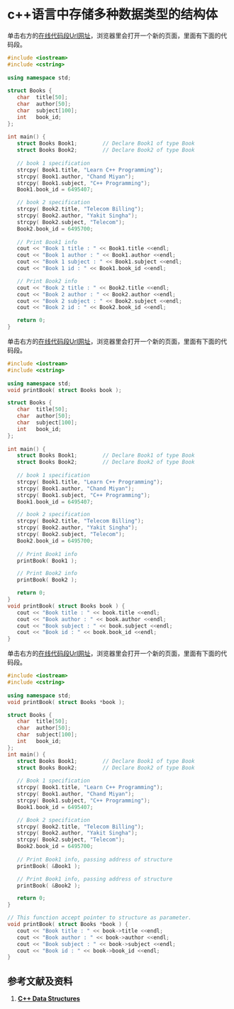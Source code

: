 # c++语言中存储多种数据类型的结构体

单击右方的[在线代码段Url网址](http://www.pythontutor.com/cpp.html#code=%23include%20%3Ciostream%3E%0A%23include%20%3Ccstring%3E%0A%20%0Ausing%20namespace%20std%3B%0A%20%0Astruct%20Books%20%7B%0A%20%20%20char%20%20title%5B50%5D%3B%0A%20%20%20char%20%20author%5B50%5D%3B%0A%20%20%20char%20%20subject%5B100%5D%3B%0A%20%20%20int%20%20%20book_id%3B%0A%7D%3B%0A%20%0Aint%20main%28%29%20%7B%0A%20%20%20struct%20Books%20Book1%3B%20%20%20%20%20%20%20%20//%20Declare%20Book1%20of%20type%20Book%0A%20%20%20struct%20Books%20Book2%3B%20%20%20%20%20%20%20%20//%20Declare%20Book2%20of%20type%20Book%0A%20%0A%20%20%20//%20book%201%20specification%0A%20%20%20strcpy%28%20Book1.title,%20%22Learn%20C%2B%2B%20Programming%22%29%3B%0A%20%20%20strcpy%28%20Book1.author,%20%22Chand%20Miyan%22%29%3B%20%0A%20%20%20strcpy%28%20Book1.subject,%20%22C%2B%2B%20Programming%22%29%3B%0A%20%20%20Book1.book_id%20%3D%206495407%3B%0A%0A%20%20%20//%20book%202%20specification%0A%20%20%20strcpy%28%20Book2.title,%20%22Telecom%20Billing%22%29%3B%0A%20%20%20strcpy%28%20Book2.author,%20%22Yakit%20Singha%22%29%3B%0A%20%20%20strcpy%28%20Book2.subject,%20%22Telecom%22%29%3B%0A%20%20%20Book2.book_id%20%3D%206495700%3B%0A%20%0A%20%20%20//%20Print%20Book1%20info%0A%20%20%20cout%20%3C%3C%20%22Book%201%20title%20%3A%20%22%20%3C%3C%20Book1.title%20%3C%3Cendl%3B%0A%20%20%20cout%20%3C%3C%20%22Book%201%20author%20%3A%20%22%20%3C%3C%20Book1.author%20%3C%3Cendl%3B%0A%20%20%20cout%20%3C%3C%20%22Book%201%20subject%20%3A%20%22%20%3C%3C%20Book1.subject%20%3C%3Cendl%3B%0A%20%20%20cout%20%3C%3C%20%22Book%201%20id%20%3A%20%22%20%3C%3C%20Book1.book_id%20%3C%3Cendl%3B%0A%0A%20%20%20//%20Print%20Book2%20info%0A%20%20%20cout%20%3C%3C%20%22Book%202%20title%20%3A%20%22%20%3C%3C%20Book2.title%20%3C%3Cendl%3B%0A%20%20%20cout%20%3C%3C%20%22Book%202%20author%20%3A%20%22%20%3C%3C%20Book2.author%20%3C%3Cendl%3B%0A%20%20%20cout%20%3C%3C%20%22Book%202%20subject%20%3A%20%22%20%3C%3C%20Book2.subject%20%3C%3Cendl%3B%0A%20%20%20cout%20%3C%3C%20%22Book%202%20id%20%3A%20%22%20%3C%3C%20Book2.book_id%20%3C%3Cendl%3B%0A%0A%20%20%20return%200%3B%0A%7D&mode=edit&origin=opt-frontend.js&py=cpp_g%2B%2B9.3.0&rawInputLstJSON=%5B%5D)，浏览器里会打开一个新的页面，里面有下面的代码段。

```c++
#include <iostream>
#include <cstring>
 
using namespace std;
 
struct Books {
   char  title[50];
   char  author[50];
   char  subject[100];
   int   book_id;
};
 
int main() {
   struct Books Book1;        // Declare Book1 of type Book
   struct Books Book2;        // Declare Book2 of type Book
 
   // book 1 specification
   strcpy( Book1.title, "Learn C++ Programming");
   strcpy( Book1.author, "Chand Miyan"); 
   strcpy( Book1.subject, "C++ Programming");
   Book1.book_id = 6495407;

   // book 2 specification
   strcpy( Book2.title, "Telecom Billing");
   strcpy( Book2.author, "Yakit Singha");
   strcpy( Book2.subject, "Telecom");
   Book2.book_id = 6495700;
 
   // Print Book1 info
   cout << "Book 1 title : " << Book1.title <<endl;
   cout << "Book 1 author : " << Book1.author <<endl;
   cout << "Book 1 subject : " << Book1.subject <<endl;
   cout << "Book 1 id : " << Book1.book_id <<endl;

   // Print Book2 info
   cout << "Book 2 title : " << Book2.title <<endl;
   cout << "Book 2 author : " << Book2.author <<endl;
   cout << "Book 2 subject : " << Book2.subject <<endl;
   cout << "Book 2 id : " << Book2.book_id <<endl;

   return 0;
}
```

单击右方的[在线代码段Url网址](http://www.pythontutor.com/cpp.html#code=%23include%20%3Ciostream%3E%0A%23include%20%3Ccstring%3E%0A%20%0Ausing%20namespace%20std%3B%0Avoid%20printBook%28%20struct%20Books%20book%20%29%3B%0A%0Astruct%20Books%20%7B%0A%20%20%20char%20%20title%5B50%5D%3B%0A%20%20%20char%20%20author%5B50%5D%3B%0A%20%20%20char%20%20subject%5B100%5D%3B%0A%20%20%20int%20%20%20book_id%3B%0A%7D%3B%0A%20%0Aint%20main%28%29%20%7B%0A%20%20%20struct%20Books%20Book1%3B%20%20%20%20%20%20%20%20//%20Declare%20Book1%20of%20type%20Book%0A%20%20%20struct%20Books%20Book2%3B%20%20%20%20%20%20%20%20//%20Declare%20Book2%20of%20type%20Book%0A%20%0A%20%20%20//%20book%201%20specification%0A%20%20%20strcpy%28%20Book1.title,%20%22Learn%20C%2B%2B%20Programming%22%29%3B%0A%20%20%20strcpy%28%20Book1.author,%20%22Chand%20Miyan%22%29%3B%20%0A%20%20%20strcpy%28%20Book1.subject,%20%22C%2B%2B%20Programming%22%29%3B%0A%20%20%20Book1.book_id%20%3D%206495407%3B%0A%0A%20%20%20//%20book%202%20specification%0A%20%20%20strcpy%28%20Book2.title,%20%22Telecom%20Billing%22%29%3B%0A%20%20%20strcpy%28%20Book2.author,%20%22Yakit%20Singha%22%29%3B%0A%20%20%20strcpy%28%20Book2.subject,%20%22Telecom%22%29%3B%0A%20%20%20Book2.book_id%20%3D%206495700%3B%0A%20%0A%20%20%20//%20Print%20Book1%20info%0A%20%20%20printBook%28%20Book1%20%29%3B%0A%0A%20%20%20//%20Print%20Book2%20info%0A%20%20%20printBook%28%20Book2%20%29%3B%0A%0A%20%20%20return%200%3B%0A%7D%0Avoid%20printBook%28%20struct%20Books%20book%20%29%20%7B%0A%20%20%20cout%20%3C%3C%20%22Book%20title%20%3A%20%22%20%3C%3C%20book.title%20%3C%3Cendl%3B%0A%20%20%20cout%20%3C%3C%20%22Book%20author%20%3A%20%22%20%3C%3C%20book.author%20%3C%3Cendl%3B%0A%20%20%20cout%20%3C%3C%20%22Book%20subject%20%3A%20%22%20%3C%3C%20book.subject%20%3C%3Cendl%3B%0A%20%20%20cout%20%3C%3C%20%22Book%20id%20%3A%20%22%20%3C%3C%20book.book_id%20%3C%3Cendl%3B%0A%7D&mode=edit&origin=opt-frontend.js&py=cpp_g%2B%2B9.3.0&rawInputLstJSON=%5B%5D)，浏览器里会打开一个新的页面，里面有下面的代码段。

```c++
#include <iostream>
#include <cstring>
 
using namespace std;
void printBook( struct Books book );

struct Books {
   char  title[50];
   char  author[50];
   char  subject[100];
   int   book_id;
};
 
int main() {
   struct Books Book1;        // Declare Book1 of type Book
   struct Books Book2;        // Declare Book2 of type Book
 
   // book 1 specification
   strcpy( Book1.title, "Learn C++ Programming");
   strcpy( Book1.author, "Chand Miyan"); 
   strcpy( Book1.subject, "C++ Programming");
   Book1.book_id = 6495407;

   // book 2 specification
   strcpy( Book2.title, "Telecom Billing");
   strcpy( Book2.author, "Yakit Singha");
   strcpy( Book2.subject, "Telecom");
   Book2.book_id = 6495700;
 
   // Print Book1 info
   printBook( Book1 );

   // Print Book2 info
   printBook( Book2 );

   return 0;
}
void printBook( struct Books book ) {
   cout << "Book title : " << book.title <<endl;
   cout << "Book author : " << book.author <<endl;
   cout << "Book subject : " << book.subject <<endl;
   cout << "Book id : " << book.book_id <<endl;
}
```

单击右方的[在线代码段Url网址](http://www.pythontutor.com/cpp.html#code=%23include%20%3Ciostream%3E%0A%23include%20%3Ccstring%3E%0A%20%0Ausing%20namespace%20std%3B%0Avoid%20printBook%28%20struct%20Books%20*book%20%29%3B%0A%0Astruct%20Books%20%7B%0A%20%20%20char%20%20title%5B50%5D%3B%0A%20%20%20char%20%20author%5B50%5D%3B%0A%20%20%20char%20%20subject%5B100%5D%3B%0A%20%20%20int%20%20%20book_id%3B%0A%7D%3B%0Aint%20main%28%29%20%7B%0A%20%20%20struct%20Books%20Book1%3B%20%20%20%20%20%20%20%20//%20Declare%20Book1%20of%20type%20Book%0A%20%20%20struct%20Books%20Book2%3B%20%20%20%20%20%20%20%20//%20Declare%20Book2%20of%20type%20Book%0A%20%0A%20%20%20//%20Book%201%20specification%0A%20%20%20strcpy%28%20Book1.title,%20%22Learn%20C%2B%2B%20Programming%22%29%3B%0A%20%20%20strcpy%28%20Book1.author,%20%22Chand%20Miyan%22%29%3B%20%0A%20%20%20strcpy%28%20Book1.subject,%20%22C%2B%2B%20Programming%22%29%3B%0A%20%20%20Book1.book_id%20%3D%206495407%3B%0A%0A%20%20%20//%20Book%202%20specification%0A%20%20%20strcpy%28%20Book2.title,%20%22Telecom%20Billing%22%29%3B%0A%20%20%20strcpy%28%20Book2.author,%20%22Yakit%20Singha%22%29%3B%0A%20%20%20strcpy%28%20Book2.subject,%20%22Telecom%22%29%3B%0A%20%20%20Book2.book_id%20%3D%206495700%3B%0A%20%0A%20%20%20//%20Print%20Book1%20info,%20passing%20address%20of%20structure%0A%20%20%20printBook%28%20%26Book1%20%29%3B%0A%0A%20%20%20//%20Print%20Book1%20info,%20passing%20address%20of%20structure%0A%20%20%20printBook%28%20%26Book2%20%29%3B%0A%0A%20%20%20return%200%3B%0A%7D%0A%0A//%20This%20function%20accept%20pointer%20to%20structure%20as%20parameter.%0Avoid%20printBook%28%20struct%20Books%20*book%20%29%20%7B%0A%20%20%20cout%20%3C%3C%20%22Book%20title%20%3A%20%22%20%3C%3C%20book-%3Etitle%20%3C%3Cendl%3B%0A%20%20%20cout%20%3C%3C%20%22Book%20author%20%3A%20%22%20%3C%3C%20book-%3Eauthor%20%3C%3Cendl%3B%0A%20%20%20cout%20%3C%3C%20%22Book%20subject%20%3A%20%22%20%3C%3C%20book-%3Esubject%20%3C%3Cendl%3B%0A%20%20%20cout%20%3C%3C%20%22Book%20id%20%3A%20%22%20%3C%3C%20book-%3Ebook_id%20%3C%3Cendl%3B%0A%7D&mode=edit&origin=opt-frontend.js&py=cpp_g%2B%2B9.3.0&rawInputLstJSON=%5B%5D)，浏览器里会打开一个新的页面，里面有下面的代码段。

```c++
#include <iostream>
#include <cstring>
 
using namespace std;
void printBook( struct Books *book );

struct Books {
   char  title[50];
   char  author[50];
   char  subject[100];
   int   book_id;
};
int main() {
   struct Books Book1;        // Declare Book1 of type Book
   struct Books Book2;        // Declare Book2 of type Book
 
   // Book 1 specification
   strcpy( Book1.title, "Learn C++ Programming");
   strcpy( Book1.author, "Chand Miyan"); 
   strcpy( Book1.subject, "C++ Programming");
   Book1.book_id = 6495407;

   // Book 2 specification
   strcpy( Book2.title, "Telecom Billing");
   strcpy( Book2.author, "Yakit Singha");
   strcpy( Book2.subject, "Telecom");
   Book2.book_id = 6495700;
 
   // Print Book1 info, passing address of structure
   printBook( &Book1 );

   // Print Book1 info, passing address of structure
   printBook( &Book2 );

   return 0;
}

// This function accept pointer to structure as parameter.
void printBook( struct Books *book ) {
   cout << "Book title : " << book->title <<endl;
   cout << "Book author : " << book->author <<endl;
   cout << "Book subject : " << book->subject <<endl;
   cout << "Book id : " << book->book_id <<endl;
}
```

## 参考文献及资料

1. [**C++ Data Structures**](https://www.tutorialspoint.com/cplusplus/cpp_data_structures.htm)




